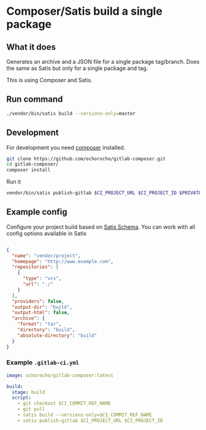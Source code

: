 # Composer/Satis build a single package

## What it does

Generates an archive and a JSON file for a single package tag/branch.
Does the same as Satis but only for a single package and tag.   

This is using Composer and Satis.

## Run command

```bash
./vendor/bin/satis build --versions-only=master
```

## Development

For development you need [composer](https://getcomposer.org/) installed.

```bash
git clone https://github.com/ochorocho/gitlab-composer.git
cd gitlab-composer/
composer install
```

Run it

```bash
vendor/bin/satis publish-gitlab $CI_PROJECT_URL $CI_PROJECT_ID $PRIVATE_TOKEN
```

## Example config

Configure your project build based on [Satis Schema](https://github.com/composer/satis/blob/master/res/satis-schema.json).
You can work with all config options available in Satis 

```json

{
  "name": "vendor/project",
  "homepage": "http://www.example.com",
  "repositories": [
    {
      "type": "vcs",
      "url": "./"
    }
  ],
  "providers": false,
  "output-dir": "build",
  "output-html": false,
  "archive": {
    "format": "tar",
    "directory": "build",
    "absolute-directory": "build"
  }
}


```

### Example `.gitlab-ci.yml`

```yaml
image: ochorocho/gitlab-composer:latest

build:
  stage: build
  script:
    - git checkout $CI_COMMIT_REF_NAME
    - git pull
    - satis build --versions-only=$CI_COMMIT_REF_NAME
    - satis publish-gitlab $CI_PROJECT_URL $CI_PROJECT_ID
```
